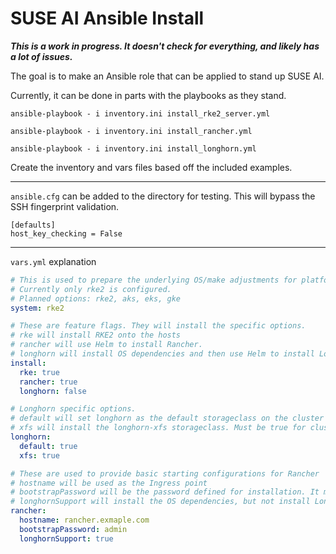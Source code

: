 # SUSE AI Ansible Install

***This is a work in progress. It doesn't check for everything, and likely has a lot of issues.***

The goal is to make an Ansible role that can be applied to stand up SUSE AI.

Currently, it can be done in parts with the playbooks as they stand.

`ansible-playbook - i inventory.ini install_rke2_server.yml`

`ansible-playbook - i inventory.ini install_rancher.yml`

`ansible-playbook - i inventory.ini install_longhorn.yml`

Create the inventory and vars files based off the included examples.

---

`ansible.cfg` can be added to the directory for testing. This will bypass the SSH fingerprint validation.
```
[defaults]
host_key_checking = False
```

---

`vars.yml` explanation
```yaml
# This is used to prepare the underlying OS/make adjustments for platform specific configurations.
# Currently only rke2 is configured.
# Planned options: rke2, aks, eks, gke
system: rke2

# These are feature flags. They will install the specific options.
# rke will install RKE2 onto the hosts
# rancher will use Helm to install Rancher.
# longhorn will install OS dependencies and then use Helm to install Longhorn
install:
  rke: true
  rancher: true
  longhorn: false

# Longhorn specific options.
# default will set longhorn as the default storageclass on the cluster
# xfs will install the longhorn-xfs storageclass. Must be true for clusters
longhorn:
  default: true
  xfs: true

# These are used to provide basic starting configurations for Rancher
# hostname will be used as the Ingress point
# bootstrapPassword will be the password defined for installation. It must be changed at first used
# longhornSupport will install the OS dependencies, but not install Longhorn. This is useful if you plan to install Longhorn through Rancher
rancher:
  hostname: rancher.exmaple.com
  bootstrapPassword: admin
  longhornSupport: true
```
